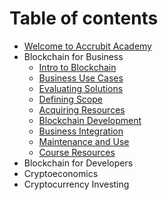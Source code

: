 # Table of contents

* [Welcome to Accrubit Academy](README.md)
* Blockchain for Business
  * [Intro to Blockchain](blockchain-for-business/intro-to-blockchain.md)
  * [Business Use Cases](blockchain-for-business/business-use-cases.md)
  * [Evaluating Solutions](blockchain-for-business/evaluating-solutions.md)
  * [Defining Scope](blockchain-for-business/defining-scope.md)
  * [Acquiring Resources](blockchain-for-business/acquiring-resources.md)
  * [Blockchain Development](blockchain-for-business/blockchain-development.md)
  * [Business Integration](blockchain-for-business/business-integration.md)
  * [Maintenance and Use](blockchain-for-business/maintenance-and-use.md)
  * [Course Resources](blockchain-for-business/course-resources.md)
* Blockchain for Developers
* Cryptoeconomics
* Cryptocurrency Investing

